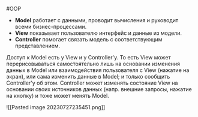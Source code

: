 #OOP 

- **Model** работает с данными, проводит вычисления и руководит всеми бизнес-процессами.
- **View** показывает пользователю интерфейс и данные из модели.
- **Controller** помогает связать модель с соответствующим представлением.

Доступ к Model есть у View и у Controller'у. То есть View может перерисовываться самостоятельно лишь на основании изменения данных в Model или взаимодействия пользователя с View (нажатие на экран), или сама изменить данные в Model; и только сообщить Controller'у об этом. Controller может изменять состояние View на основании своих источников данных (напр. внешние запросы, нажатие на кнопку) и тоже может менять Model.  

![[Pasted image 20230727235451.png]]